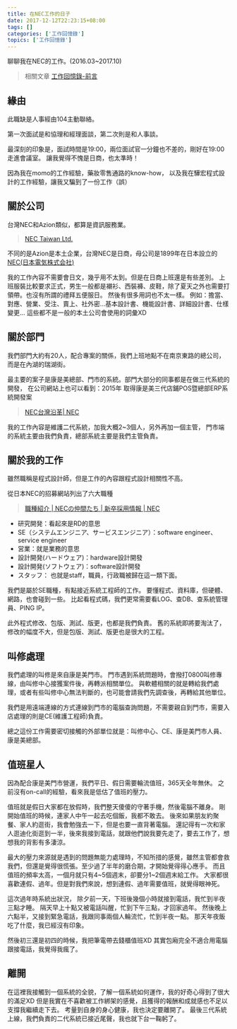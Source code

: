 ```yaml
---
title: 在NEC工作的日子
date: 2017-12-12T22:23:15+08:00
tags: []
categories: ['工作回憶錄']
topics: ['工作回憶錄']
---
```



聊聊我在NEC的工作。(2016.03~2017.10)

<!--more-->

>相關文章
>[工作回憶錄-前言](/work-history/)

## 緣由
此職缺是人事經由104主動聯絡。

第一次面試是和協理和經理面談，第二次則是和人事談。

最深刻的印象是，面試時間是19:00，兩位面試官一分鐘也不差的，剛好在19:00走進會議室。
讓我覺得不愧是日商，也太準時！

因為我在momo的工作經驗，藥妝零售通路的know-how，
以及我在驊宏程式設計的工作經驗，讓我又騙到了一份工作（誤）

## 關於公司
台灣NEC和Azion類似，都算是資訊服務業。
>[NEC Taiwan Ltd.](http://tw.nec.com/)

不同的是Azion是本土企業，台灣NEC是日商，母公司是1899年在日本設立的[NEC(日本電気株式会社)](http://jpn.nec.com/)

我的工作內容不需要會日文，幾乎用不太到。但是在日商上班還是有些差別。
上班服裝比較要求正式，男生一般都是襯衫、西裝褲、皮鞋，除了夏天之外也需要打領帶。也沒有所謂的禮拜五便服日。
然後有很多用詞也不太一樣。
例如：擔當、對應、營業、受注、賣上、社外密...基本設計書、機能設計書、詳細設計書、仕樣變更...
這些都不是一般的本土公司會使用的詞彙XD

## 關於部門
我們部門大約有20人，配合專案的關係，我們上班地點不在南京東路的總公司，而是在內湖的瑞湖街。

最主要的案子是康是美總部、門市的系統。部門大部分的同事都是在做三代系統的開發，
在公司網站上也可以看到：2015年 取得康是美三代店鋪POS暨總部ERP系統開發案
>[NEC台灣沿革| NEC](http://tw.nec.com/zh_TW/profile/history.html)

我的工作內容是維護二代系統，加我大概2~3個人，另外再加一個主管，
門市端的系統主要由我們負責，總部系統主要是我們主管負責。

## 關於我的工作
雖然職稱是程式設計師，但是工作的內容跟程式設計相關性不高。

從日本NEC的招募網站列出了六大職種
>[職種紹介 | NECの仲間たち | 新卒採用情報 | NEC](https://nec-recruiting.com/work/job_introduction.html)
* 研究開発：看起來是RD的意思
* SE（システムエンジニア、サービスエンジニア）：software engineer、service engineer
* 営業：就是業務的意思
* 設計開発(ハードウェア)：hardware設計開發
* 設計開発(ソフトウェア)：software設計開發
* スタッフ： 也就是staff，職員，行政職被歸在這一類下面。

我們是屬於SE職種，有點接近系統工程師的工作。
要懂程式、資料庫，但硬體、網路，也會碰到一些。
比起看程式碼，我們更常需要看LOG、查DB、查系統管理員、PING IP。

此外程式修改、包版、測試、版更，也都是我們負責。
舊的系統即將要淘汰了，修改的幅度不大，但是包版、測試、版更也是很大的工程。

## 叫修處理
我們處理的叫修是來自康是美門市。
門市遇到系統問題時，會撥打0800叫修專線，由叫修中心接獲案件後，再轉派相關單位。
與軟體相關的就是轉給我們處理，或者有些叫修中心無法判斷的，也可能會請我們先調查後，再轉給其他單位。

我們是用遠端連線的方式連線到門市的電腦查詢問題，不需要親自到門市，需要入店處理的則是CE(維護工程師)負責。

總之這份工作需要密切接觸的外部單位就是：叫修中心、CE、康是美門市人員、康是美總部。

## 值班星人
因為配合康是美門市營運，我們平日、假日需要輪流值班，365天全年無休。
之前沒有on-call的經驗，看來我是低估了值班的壓力。

值班就是假日大家都在放假時，我們整天傻傻的守著手機，然後電腦不離身。
剛開始值班的時候，連家人中午一起去吃個飯，我都不敢去。
後來如果朋友約聚餐、家人約逛街，我會勉強去一下，但是也要一直背著電腦。
還記得有一次和家人逛迪化街逛到一半，後來我接到電話，就跟他們說我要先走了，要去工作了，想想我的背影有多淒涼。

最大的壓力來源就是遇到的問題無能力處理時，不知所措的感覺，雖然主管都會救我們，但還是覺得很慌張。至少過了半年的磨合期，才開始覺得得心應手。
而且值班的頻率太高，一個月就只有4~5個週末，卻要分1~2個週末給工作。
大家都很喜歡連假、過年。但是對我們來說，想到連假、過年需要值班，就覺得眼神死。

這次過年時系統出狀況，
除夕前一天，下班後幾個小時就接到電話，我忙到半夜三點才睡。
隔天早上十點又被電話叫醒，忙到下午三點，才回家過年。
然後晚上六點半，又接到緊急電話，我跟同事兩個人輪流忙，忙到半夜一點。
那天年夜飯吃了什麼，我已經沒有印象。

然後初三還是初四的時候，我把筆電帶去錢櫃值班XD
其實包廂完全不適合用電腦跟接電話，我覺得我瘋了。

## 離開
在這裡我接觸到一個系統的全貌，了解一個系統如何運作，我的好奇心得到了很大的滿足XD
但是我實在不喜歡被工作綁架的感覺，且獲得的報酬和成就感也不足以支撐我繼續走下去。
考量到自身的身心健康，我也決定要離開了。
最後三代系統上線，我們負責的二代系統已接近尾聲，我也就下台一鞠躬了。

